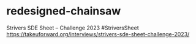 # redesigned-chainsaw
Strivers SDE Sheet – Challenge 2023 #StriversSheet https://takeuforward.org/interviews/strivers-sde-sheet-challenge-2023/

